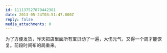 ```yaml
---
id: 111137527879442381
date: 2013-05-24T03:51:47.000Z
reply: false
media_attachments: 0
---
```


为了方便发货，昨天把店里面所有宝贝动了一遍，大伤元气，又得一个周才能恢复。前段时间布的局重来。

